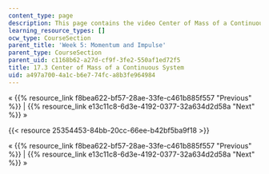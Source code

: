 ```yaml
---
content_type: page
description: This page contains the video Center of Mass of a Continuous System.
learning_resource_types: []
ocw_type: CourseSection
parent_title: 'Week 5: Momentum and Impulse'
parent_type: CourseSection
parent_uid: c1168b62-a27d-cf9f-3fe2-550af1ed72f5
title: 17.3 Center of Mass of a Continuous System
uid: a497a700-4a1c-b6e7-74fc-a8b3fe964984
---
```


« {{% resource_link f8bea622-bf57-28ae-33fe-c461b885f557 "Previous" %}} | {{% resource_link e13c11c8-6d3e-4192-0377-32a634d2d58a "Next" %}} »

{{< resource 25354453-84bb-20cc-66ee-b42bf5ba9f18 >}}

« {{% resource_link f8bea622-bf57-28ae-33fe-c461b885f557 "Previous" %}} | {{% resource_link e13c11c8-6d3e-4192-0377-32a634d2d58a "Next" %}} »